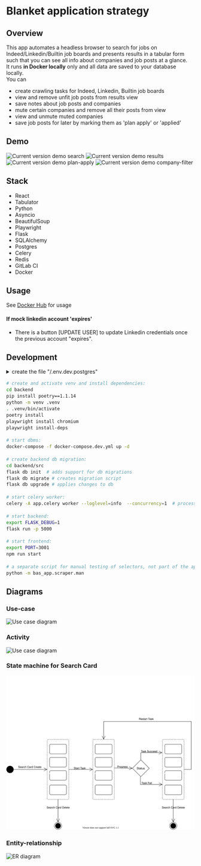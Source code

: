 # Blanket application strategy

## Overview

This app automates a headless browser to search for jobs on Indeed/Linkedin/Builtin job boards and presents results in a tabular form such that you can see all info about companies and job posts at a glance.  
It runs **in Docker locally** only and all data are saved to your database locally.   
You can 
 - create crawling tasks for Indeed, Linkedin, Builtin job boards  
 - view and remove unfit job posts from results view    
 - save notes about job posts and companies  
 - mute certain companies and remove all their posts from view
 - view and unmute muted companies
 - save job posts for later by marking them as 'plan apply' or 'applied'  



## Demo

![Current version demo search](Screenshot%202022-09-29%20app.png)
![Current version demo results](Screenshot%202022-09-29%20res.png)
![Current version demo plan-apply](Screenshot%202022-09-29%20plana.png)
![Current version demo company-filter](Screenshot%202022-09-29%20visibility.png)

## Stack

- React
- Tabulator
- Python
- Asyncio
- BeautifulSoup
- Playwright
- Flask
- SQLAlchemy
- Postgres
- Celery
- Redis
- GitLab CI
- Docker

## Usage

See [Docker Hub](https://hub.docker.com/r/vadzimk/bas) for usage


#### If mock linkedin account 'expires'
- There is a button [UPDATE USER] to update Linkedin credentials once the previous account "expires".

## Development

<details>
<summary> create the file  "/.env.dev.postgres" </summary>
<pre>
POSTGRES_USER=postgres
POSTGRES_PASSWORD=1
DATABASE_NAME=bas
</pre>
</details>

```bash
# create and activate venv and install dependencies:
cd backend
pip install poetry==1.1.14
python -m venv .venv
. .venv/bin/activate
poetry install
playwright install chromium
playwright install-deps

# start dbms:
docker-compose -f docker-compose.dev.yml up -d

# create backend db migration:
cd backend/src  
flask db init  # adds support for db migrations  
flask db migrate # creates migration script  
flask db upgrade # applies changes to db  

# start celery worker:
celery -A app.celery worker --loglevel=info  --concurrency=1  # process 1 concurrent task in a queue

# start backend:
export FLASK_DEBUG=1
flask run -p 5000

# start frontend:
export PORT=3001
npm run start

# a separate script for manual testing of selectors, not part of the application
python -m bas_app.scraper.man   
``` 




## Diagrams
### Use-case
![Use case diagram](diagrams/Diagram-USE-CASE.drawio.svg)
### Activity
![Use case diagram](diagrams/Diagram-ACTIVITY.drawio.svg)
### State machine for Search Card
![Use case diagram](diagrams/Diagram-STATE-CARD.drawio.svg)
### Entity-relationship
![ER diagram](diagrams/erd.drawio.svg)
